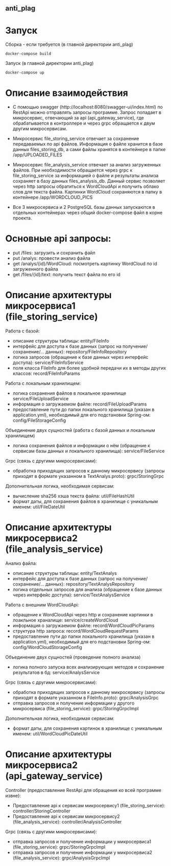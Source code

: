 anti_plag
--------------

# Запуск

Сборка - если требуется (в главной директории anti_plag)
```
docker-compose build
```

Запуск (в главной директории anti_plag)
```
docker-compose up 
```

# Описание взаимодействия

- С помощью swagger (http://localhost:8080/swagger-ui/index.html) по RestApi можно отправлять запросы программе.
Запрос попадает в микросервис, отвечающий за api (api_gateway_service), где обрабатывается в контроллере и через grpc обращается к двум другим микросервисам.

- Микросервис file_storing_service отвечает за сохранение передаваемых по api файлов. Информация о файле хранится в базе данных files_storing_db, а сами файлы хранятся в контейнере в папке /app/UPLOADED_FILES

- Микросервис file_analysis_service отвечает за анализ загруженных файлов. При необходимости обращается через grpc к file_storing_service за информацией о файле и результаты анализа сохраняет в базу данных files_analysis_db. Данный сервис позволяет через http запросы обратиться к WordCloudApi и получить облако слов для текста файла. Картинки WordCloud сохраняются в папку в контейнере /app/WORDCLOUD_PICS

- Все 3 микросервиса и 2 PostgreSQL базы данных запускаются в отдельных контейнерах через общий docker-compose файл в корне проекта.

# Основные api запросы:

- put /files: загрузить и сохранить файл
- put /analys: провести анализ файла
- get /analys/{id}/WordCloud: посмотреть картинку WordCloud по id загруженного файла
- get /files/{id}/text: получить текст файла по его id

# Описание архитектуры микросервиса1 (file_storing_service)

Работа с базой:
- описание структуры таблицы: entity/FileInfo
- интерфейс для доступа к базе данных (запрос на получение/сохранение/... данных):  repository/FileInfoRepository
- логика запросов (обращение к базе данных через интерфейс доступа): service/FileInfoService
- поля класса FileInfo для более удобной передачи их в методы других классов: record/FileInfoParams

Работа с локальным хранилищем:
- логика сохранения файлов в локальное хранилище service/FileUploadService
- информация о загружаемом файле: record/FileUploadParams
- предоставление пути до папки локального хранилища (указан в application.yml), необходимый для его подстановки Spring-ом: config/FileStorageConfig

Объединение двух сущностей (работа с базой данных и локальным хранилищем)
- логика сохранения файлов и информации о нём (обращение к сервисам базы данных и локального хранилища): service/FileService

Grpc (связь с другими микросервисами):
- обработка приходящих запросов к данному микросервису (запросы приходят в формате указанном в TextAnalys.proto): grpc/StoringGrpc

Дополнительная логика, необходимая сервисам:
- вычисление sha256 хэша текста файла: util/FileHashUtil
- формат даты, для сохранения файлов в хранилище с уникальным именем: util/FileDateUtil


# Описание архитектуры микросервиса2 (file_analysis_service)

Анализ файла:
- описание структуры таблицы: entity/TextAnalys
- интерфейс для доступа к базе данных (запрос на получение/сохранение/... данных):  repository/TextAnalysRepository
- логика отдельных запросов для анализа (обращение к базе данных через интерфейс доступа): service/TextAnalysService

Работа с внешним WordCloudApi:
- обращение к  WordCloudApi через http и сохранение картинки в лоакльное храналище: service/createWordCloud
- информация о загружаемом файле: record/WordCloudPicParams
- структура http запроса: record/WordCloudRequestParams
- предоставление пути до папки локального хранилища (указан в application.yml), необходимый для его подстановки Spring-ом: config/WordCloudStorageConfig

Объединение двух сущностей (проведение полного анализа)
- логика полного запуска всех анализирующих методов и сохранение результатов в бд: service/AnalysService

Grpc (связь с другими микросервисами):
- обработка приходящих запросов к данному микросервису (запросы приходят в формате указанном в FileInfo.proto): grpc/AnalysisGrpc
- отправка запросов и получение информации у другого микросервиса (file_storing_service): grpc/StoringGrpcImpl

Дополнительная логика, необходимая сервисам:
- формат даты, для сохранения картинок в хранилище с уникальным именем: util/WordCloudPicDateUtil

# Описание архитектуры микросервиса2 (api_gateway_service)

Controller (предоставление RestApi для обращения ко всей программе извне):
- Предоставление api к сервисам микросервису1 (file_storing_service): controller/StoringController
- Предоставление api к сервисам микросервису2 (file_analysis_service): controller/AnalysisController

Grpc (связь с другими микросервисами):
- отправка запросов и получение информации у микросервиса1 (file_storing_service): grpc/StoringGrpcImpl
- отправка запросов и получение информации у микросервиса2 (file_analysis_service): grpc/AnalysisGrpcImpl


